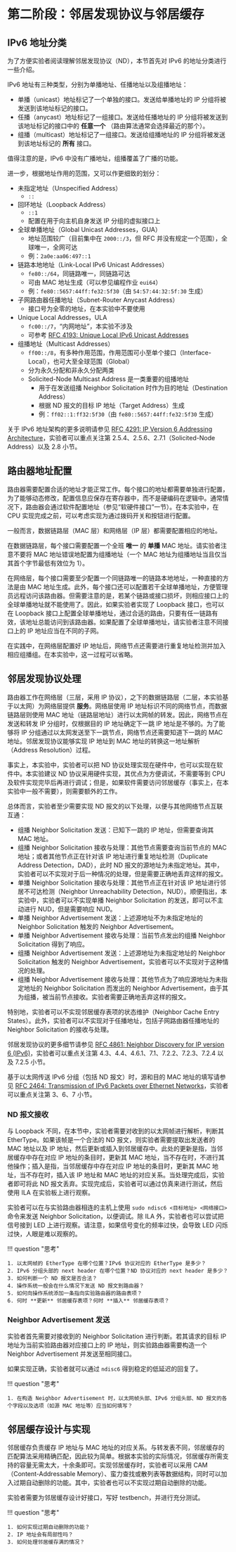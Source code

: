 # 第二阶段：邻居发现协议与邻居缓存

## IPv6 地址分类

为了方便实验者阅读理解邻居发现协议（ND），本节首先对 IPv6 的地址分类进行一些介绍。

IPv6 地址有三种类型，分别为单播地址、任播地址以及组播地址：

* 单播（unicast）地址标记了一个单独的接口。发送给单播地址的 IP 分组将被发送到该地址标记的接口。
* 任播（anycast）地址标记了一组接口。发送给任播地址的 IP 分组将被发送到该地址标记的接口中的 **任意一个** （路由算法通常会选择最近的那个）。
* 组播（multicast）地址标记了一组接口。发送给组播地址的 IP 分组将被发送到该地址标记的 **所有** 接口。

值得注意的是，IPv6 中没有广播地址，组播覆盖了广播的功能。

进一步，根据地址作用的范围，又可以作更细致的划分：

* 未指定地址（Unspecified Address）
    * `::`
* 回环地址（Loopback Address）
    * `::1`
    * 配置在用于向主机自身发送 IP 分组的虚拟接口上
* 全球单播地址（Global Unicast Addresses，GUA）
    * 地址范围较广（目前集中在 `2000::/3`，但 RFC 并没有规定一个范围），全球唯一，全网可达
    * 例：`2a0e:aa06:497::1`
* 链路本地地址（Link-Local IPv6 Unicast Addresses）
    * `fe80::/64`，同链路唯一，同链路可达
    * 可由 MAC 地址生成（可以参见编程作业 `eui64`）
    * 例：`fe80::5657:44ff:fe32:5f30`（由 `54:57:44:32:5f:30` 生成）
* 子网路由器任播地址（Subnet-Router Anycast Address）
    * 接口号为全零的地址，在本实验中不要使用
* Unique Local Addresses，ULA
    * `fc00::/7`，“内网地址”，本实验不涉及
    * 可参考 [RFC 4193: Unique Local IPv6 Unicast Addresses](https://datatracker.ietf.org/doc/html/rfc4193)
* 组播地址（Multicast Addresses）
    * `ff00::/8`，有多种作用范围，作用范围可小至单个接口（Interface-Local），也可大至全球范围（Global）
    * 分为永久分配和非永久分配两类
    * Solicited-Node Multicast Address 是一类重要的组播地址
        * 用于在发送组播 Neighbor Solicitation 时作为目的地址（Destination Address）
        * 根据 ND 报文的目标 IP 地址（Target Address）生成
        * 例：`ff02::1:ff32:5f30`（由 `fe80::5657:44ff:fe32:5f30` 生成）

关于 IPv6 地址架构的更多说明请参见 [RFC 4291: IP Version 6 Addressing Architecture](https://datatracker.ietf.org/doc/html/rfc4291)，实验者可以重点关注第 2.5.4、2.5.6、2.7.1（Solicited-Node Address）以及 2.8 小节。

## 路由器地址配置

路由器需要配置合适的地址才能正常工作。每个接口的地址都需要单独进行配置，为了能够动态修改，配置信息应保存在寄存器中，而不是硬编码在逻辑中。通常情况下，路由器会通过软件配置地址（参见“软硬件接口”一节）。在本实验中，在 CPU 实现完成之前，可以考虑实现为通过拨码开关和按钮进行配置。

一般而言，数据链路层（MAC 层）和网络层（IP 层）都需要配置相应的地址。

在数据链路层，每个接口需要配置一个全班 **唯一** 的 **单播** MAC 地址。请实验者注意不要将 MAC 地址错误地配置为组播地址（一个 MAC 地址为组播地址当且仅当其首个字节最低有效位为 1）。

在网络层，每个接口需要至少配置一个同链路唯一的链路本地地址，一种直接的方法是由 MAC 地址生成。此外，每个接口还可以配置若干全球单播地址，方便管理员远程访问该路由器。但需要注意的是，若某个链路或接口损坏，则相应接口上的全球单播地址就不能使用了。因此，如果实验者实现了 Loopback 接口，也可以在 Loopback 接口上配置全球单播地址，通过合适的路由，只要有任一链路有效，该地址总能访问到该路由器。如果配置了全球单播地址，请实验者注意不同接口上的 IP 地址应当在不同的子网。

在实践中，在网络层配置好 IP 地址后，网络节点还需要进行重复地址检测并加入相应组播组。在本实验中，这一过程可以省略。

## 邻居发现协议处理

路由器工作在网络层（三层，采用 IP 协议），之下的数据链路层（二层，本实验基于以太网）为网络层提供 **服务**。网络层使用 IP 地址标识不同的网络节点，而数据链路层则使用 MAC 地址（链路层地址）进行以太网帧的转发。因此，网络节点在发送和转发 IP 分组时，仅根据目的 IP 地址确定下一跳 IP 地址是不够的。为了能够将 IP 分组通过以太网发送至下一跳节点，网络节点还需要知道下一跳的 MAC 地址。邻居发现协议能够实现 IP 地址到 MAC 地址的转换这一地址解析（Address Resolution）过程。

事实上，本实验中，实验者可以把 ND 协议处理实现在硬件中，也可以实现在软件中。本实验建议 ND 协议采用硬件实现，其优点为方便调试，不需要等到 CPU 及软件实现完毕后再进行调试；但是，如果软件需要访问邻居缓存（事实上，在本实验中一般不需要），则需要额外的工作。

总体而言，实验者至少需要实现 ND 报文的以下处理，以便与其他网络节点互联互通：

* 组播 Neighbor Solicitation 发送：已知下一跳的 IP 地址，但需要查询其 MAC 地址。
* 组播 Neighbor Solicitation 接收与处理：其他节点需要查询当前节点的 MAC 地址；或者其他节点正在针对该 IP 地址进行重复地址检测（Duplicate Address Detection，DAD），此时 ND 报文的源地址为未指定地址。其中，实验者可以不实现对于后一种情况的处理，但是需要正确地丢弃这样的报文。
* 单播 Neighbor Solicitation 接收与处理：其他节点正在针对该 IP 地址进行邻居不可达检测（Neighbor Unreachability Detection，NUD）。顺便指出，本实验中，实验者可以不实现单播 Neighbor Solicitation 的发送，即可以不主动进行 NUD，但是需要响应 NUD。
* 单播 Neighbor Advertisement 发送：上述源地址不为未指定地址的 Neighbor Solicitation 触发的 Neighbor Advertisement。
* 单播 Neighbor Advertisement 接收与处理：当前节点发出的组播 Neighbor Solicitation 得到了响应。
* 组播 Neighbor Advertisement 发送：上述源地址为未指定地址的 Neighbor Solicitation 触发的 Neighbor Advertisement，实验者可以不实现对于这种情况的处理。
* 组播 Neighbor Advertisement 接收与处理：其他节点为了响应源地址为未指定地址的 Neighbor Solicitation 而发出的 Neighbor Advertisement，由于其为组播，被当前节点接收。实验者需要正确地丢弃这样的报文。

特别地，实验者可以不实现邻居缓存表项的状态维护（Neighbor Cache Entry States）。此外，实验者可以不实现对于任播地址，包括子网路由器任播地址的 Neighbor Solicitation 的接收与处理。

邻居发现协议的更多细节请参见 [RFC 4861: Neighbor Discovery for IP version 6 (IPv6)](https://datatracker.ietf.org/doc/html/rfc4861)，实验者可以重点关注第 4.3、4.4、4.6.1、7.1、7.2.2、7.2.3、7.2.4 以及 7.2.5 小节。

基于以太网传送 IPv6 分组（包括 ND 报文）时，源和目的 MAC 地址的填写请参见 [RFC 2464: Transmission of IPv6 Packets over Ethernet Networks](https://datatracker.ietf.org/doc/html/rfc2464)，实验者可以重点关注第 3、6、7 小节。

### ND 报文接收

与 Loopback 不同，在本节中，实验者需要对收到的以太网帧进行解析，判断其 EtherType。如果该帧是一个合法的 ND 报文，则实验者需要提取出发送者的 MAC 地址以及 IP 地址，然后更新或插入到邻居缓存中。此处的更新是指，当邻居缓存中存在对应 IP 地址的条目时，更新其 MAC 地址，当不存在时，不进行其他操作；插入是指，当邻居缓存中存在对应 IP 地址的条目时，更新其 MAC 地址，当不存在时，插入该 IP 地址和 MAC 地址的对应关系。当处理完成后，实验者即可将此 ND 报文丢弃。实现完成后，实验者可以通过仿真来进行测试，然后使用 ILA 在实验板上进行观察。

实验者可以在与实验路由器相连的主机上使用 `sudo ndisc6 <目标地址> <网络接口>` 命令来发送 Neighbor Solicitation，以便调试。除 ILA 外，实验者也可以尝试把信号接到 LED 上进行观察。请注意，如果信号变化的频率过快，会导致 LED 闪烁过快，人眼是难以观察的。

!!! question "思考"

    1. 以太网帧的 EtherType 在哪个位置？IPv6 协议对应的 EtherType 是多少？
    2. IPv6 分组头部的 next header 在哪个位置？ND 协议对应的 next header 是多少？
    3. 如何判断一个 ND 报文是否合法？
    4. 操作系统一般会在什么情况下发送 ND 报文到路由器？
    5. 如何向操作系统添加一条指向实验路由器的路由表项？
    6. 何时 **更新** 邻居缓存表项？何时 **插入** 邻居缓存表项？

### Neighbor Advertisement 发送

实验者首先需要对接收到的 Neighbor Solicitation 进行判断。若其请求的目标 IP 地址为当前实验路由器对应接口上的 IP 地址，则实验路由器需要构造一个 Neighbor Advertisement 并发送至相同接口。

如果实现正确，实验者就可以通过 `ndisc6` 得到稳定的低延迟的回复了。

!!! question "思考"

    1. 在构造 Neighbor Advertisement 时，以太网帧头部、IPv6 分组头部、ND 报文的各个字段以及选项（如源 MAC 地址等）应当如何填写？

## 邻居缓存设计与实现

邻居缓存负责缓存 IP 地址与 MAC 地址的对应关系。与转发表不同，邻居缓存的匹配算法采用精确匹配，因此较为简单。根据本实验的实际情况，邻居缓存所需支持的容量无需太大，十余条即可。实现邻居缓存时，实验者可以采用 CAM（Content-Addressable Memory）、蛮力查找或散列表等数据结构，同时可以加入过期自动删除的功能。其中，实验者也可以不实现过期自动删除的功能。

实验者需要为邻居缓存设计好接口，写好 testbench，并进行充分测试。

!!! question "思考"

    1. 如何实现过期自动删除的功能？
    2. IP 地址会有局部性吗？
    3. 如何处理邻居缓存满的情况？

